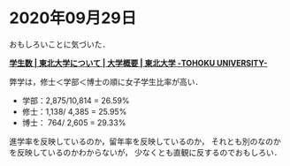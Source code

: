 # 2020年09月29日 


おもしろいことに気づいた．


**[学生数 | 東北大学について | 大学概要 | 東北大学 -TOHOKU UNIVERSITY-](https://www.tohoku.ac.jp/japanese/profile/about/06/about0601/)**



弊学は，修士＜学部＜博士の順に女子学生比率が高い．



* 学部：2,875/10,814 = 26.59%
* 修士：1,138/ 4,385 = 25.95%
* 博士：  764/ 2,605 = 29.33%



進学率を反映しているのか，留年率を反映しているのか，
それとも別のなのかを反映しているのかわからないが，
少なくとも直観に反するのでおもしろい．